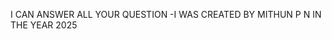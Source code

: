 I CAN ANSWER ALL YOUR QUESTION
                           -I WAS CREATED BY MITHUN P N IN THE YEAR 2025
                           

